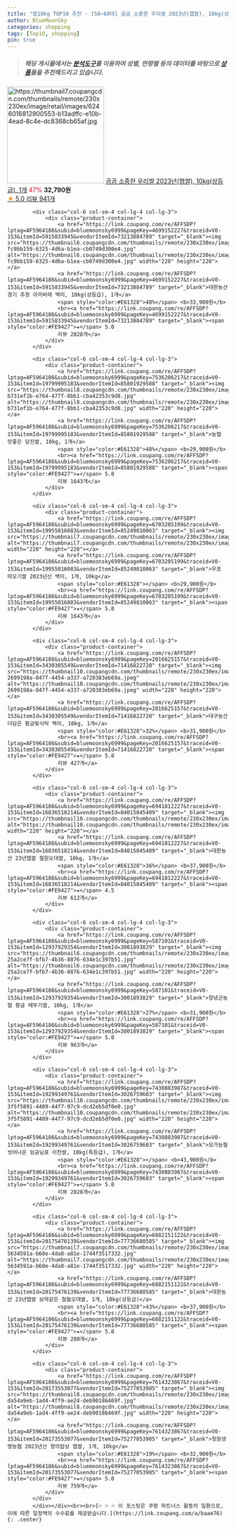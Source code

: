 ```yaml
---
title: "쌀10kg TOP10 추천 - [50~60대] 곰곰 소중한 우리쌀 2023년(햅쌀), 10kg(상등급), 1개"
author: BlueMoonSky
categories: shopping
tags: [Top10, shopping]
pin: true
---
```


> ##### 해당 게시물에서는 [**분석도구**](https://itemscout.io/)를 이용하여 **성별**, **연령별** 등의 데이터를 바탕으로 [**상품**](https://link.coupang.com/a/baae76)들을 추천해드리고 있습니다.
<div class="container"><div class="row">
            <div class="col-6 col-sm-4 col-lg-4 col-lg-3">
                <div class="product-container">
                    <a href="https://link.coupang.com/re/AFFSDP?lptag=AF5964186&subid=bluemoonsky6999&pageKey=166996432&traceid=V0-153&itemId=478240933&vendorItemId=4200250100" target="_blank"><img src="https://thumbnail7.coupangcdn.com/thumbnails/remote/230x230ex/image/retail/images/6246016812900553-b13adffc-e10b-4ead-8c4e-dc8368cb65af.jpg" alt="https://thumbnail7.coupangcdn.com/thumbnails/remote/230x230ex/image/retail/images/6246016812900553-b13adffc-e10b-4ead-8c4e-dc8368cb65af.jpg" width="220" height="220"></a>
                    <a href="https://link.coupang.com/re/AFFSDP?lptag=AF5964186&subid=bluemoonsky6999&pageKey=166996432&traceid=V0-153&itemId=478240933&vendorItemId=4200250100" target="_blank">곰곰 소중한 우리쌀 2023년(햅쌀), 10kg(상등급), 1개</a>
                    <span style="color:#E61328">47%</span> <b>32,790원</b>
                    <br><a href="https://link.coupang.com/re/AFFSDP?lptag=AF5964186&subid=bluemoonsky6999&pageKey=166996432&traceid=V0-153&itemId=478240933&vendorItemId=4200250100" target="_blank"><span style="color:#FE9427">★</span> 5.0
                    리뷰 941개</a>
                </div>
            </div>
            
            <div class="col-6 col-sm-4 col-lg-4 col-lg-3">
                <div class="product-container">
                    <a href="https://link.coupang.com/re/AFFSDP?lptag=AF5964186&subid=bluemoonsky6999&pageKey=4699152227&traceid=V0-153&itemId=5915833945&vendorItemId=73213884789" target="_blank"><img src="https://thumbnail6.coupangcdn.com/thumbnails/remote/230x230ex/image/retail/images/8480252739559022-fc9bb159-6325-4d6a-b1ea-cb0749d300e4.jpg" alt="https://thumbnail6.coupangcdn.com/thumbnails/remote/230x230ex/image/retail/images/8480252739559022-fc9bb159-6325-4d6a-b1ea-cb0749d300e4.jpg" width="220" height="220"></a>
                    <a href="https://link.coupang.com/re/AFFSDP?lptag=AF5964186&subid=bluemoonsky6999&pageKey=4699152227&traceid=V0-153&itemId=5915833945&vendorItemId=73213884789" target="_blank">대한농산 경기 추청 아끼바레 백미, 10kg(상등급), 1개</a>
                    <span style="color:#E61328">48%</span> <b>33,900원</b>
                    <br><a href="https://link.coupang.com/re/AFFSDP?lptag=AF5964186&subid=bluemoonsky6999&pageKey=4699152227&traceid=V0-153&itemId=5915833945&vendorItemId=73213884789" target="_blank"><span style="color:#FE9427">★</span> 5.0
                    리뷰 2828개</a>
                </div>
            </div>
            
            <div class="col-6 col-sm-4 col-lg-4 col-lg-3">
                <div class="product-container">
                    <a href="https://link.coupang.com/re/AFFSDP?lptag=AF5964186&subid=bluemoonsky6999&pageKey=7536206217&traceid=V0-153&itemId=19799995183&vendorItemId=85801929588" target="_blank"><img src="https://thumbnail8.coupangcdn.com/thumbnails/remote/230x230ex/image/retail/images/7045461473284626-b731ef1b-e764-477f-8bb1-cba42353c9d8.jpg" alt="https://thumbnail8.coupangcdn.com/thumbnails/remote/230x230ex/image/retail/images/7045461473284626-b731ef1b-e764-477f-8bb1-cba42353c9d8.jpg" width="220" height="220"></a>
                    <a href="https://link.coupang.com/re/AFFSDP?lptag=AF5964186&subid=bluemoonsky6999&pageKey=7536206217&traceid=V0-153&itemId=19799995183&vendorItemId=85801929588" target="_blank">농협 맛좋은 당진쌀, 10kg, 1개</a>
                    <span style="color:#E61328">48%</span> <b>29,900원</b>
                    <br><a href="https://link.coupang.com/re/AFFSDP?lptag=AF5964186&subid=bluemoonsky6999&pageKey=7536206217&traceid=V0-153&itemId=19799995183&vendorItemId=85801929588" target="_blank"><span style="color:#FE9427">★</span> 5.0
                    리뷰 1643개</a>
                </div>
            </div>
            
            <div class="col-6 col-sm-4 col-lg-4 col-lg-3">
                <div class="product-container">
                    <a href="https://link.coupang.com/re/AFFSDP?lptag=AF5964186&subid=bluemoonsky6999&pageKey=6703205199&traceid=V0-153&itemId=19955016083&vendorItemId=85249810063" target="_blank"><img src="https://thumbnail7.coupangcdn.com/thumbnails/remote/230x230ex/image/rs_quotation_api/zxe8medx/7cb2dfec1afa4a77acfb366c4b3fce30.jpg" alt="https://thumbnail7.coupangcdn.com/thumbnails/remote/230x230ex/image/rs_quotation_api/zxe8medx/7cb2dfec1afa4a77acfb366c4b3fce30.jpg" width="220" height="220"></a>
                    <a href="https://link.coupang.com/re/AFFSDP?lptag=AF5964186&subid=bluemoonsky6999&pageKey=6703205199&traceid=V0-153&itemId=19955016083&vendorItemId=85249810063" target="_blank">우포 따오기쌀 2023년산 백미, 1개, 10kg</a>
                    <span style="color:#E61328"></span> <b>29,900원</b>
                    <br><a href="https://link.coupang.com/re/AFFSDP?lptag=AF5964186&subid=bluemoonsky6999&pageKey=6703205199&traceid=V0-153&itemId=19955016083&vendorItemId=85249810063" target="_blank"><span style="color:#FE9427">★</span> 5.0
                    리뷰 1643개</a>
                </div>
            </div>
            
            <div class="col-6 col-sm-4 col-lg-4 col-lg-3">
                <div class="product-container">
                    <a href="https://link.coupang.com/re/AFFSDP?lptag=AF5964186&subid=bluemoonsky6999&pageKey=2016625157&traceid=V0-153&itemId=3430305549&vendorItemId=71416822720" target="_blank"><img src="https://thumbnail10.coupangcdn.com/thumbnails/remote/230x230ex/image/retail/images/216194359886602-2699198a-847f-4454-a337-a720383eb69a.jpeg" alt="https://thumbnail10.coupangcdn.com/thumbnails/remote/230x230ex/image/retail/images/216194359886602-2699198a-847f-4454-a337-a720383eb69a.jpeg" width="220" height="220"></a>
                    <a href="https://link.coupang.com/re/AFFSDP?lptag=AF5964186&subid=bluemoonsky6999&pageKey=2016625157&traceid=V0-153&itemId=3430305549&vendorItemId=71416822720" target="_blank">대구농산 더담은 황금빛식탁 백미, 10kg, 1개</a>
                    <span style="color:#E61328">32%</span> <b>31,900원</b>
                    <br><a href="https://link.coupang.com/re/AFFSDP?lptag=AF5964186&subid=bluemoonsky6999&pageKey=2016625157&traceid=V0-153&itemId=3430305549&vendorItemId=71416822720" target="_blank"><span style="color:#FE9427">★</span> 5.0
                    리뷰 427개</a>
                </div>
            </div>
            
            <div class="col-6 col-sm-4 col-lg-4 col-lg-3">
                <div class="product-container">
                    <a href="https://link.coupang.com/re/AFFSDP?lptag=AF5964186&subid=bluemoonsky6999&pageKey=6941812227&traceid=V0-153&itemId=16836518214&vendorItemId=84015845409" target="_blank"><img src="https://thumbnail10.coupangcdn.com/thumbnails/remote/230x230ex/image/rs_quotation_api/xytt74pn/8ca0952f587045599159814a79990a60.jpg" alt="https://thumbnail10.coupangcdn.com/thumbnails/remote/230x230ex/image/rs_quotation_api/xytt74pn/8ca0952f587045599159814a79990a60.jpg" width="220" height="220"></a>
                    <a href="https://link.coupang.com/re/AFFSDP?lptag=AF5964186&subid=bluemoonsky6999&pageKey=6941812227&traceid=V0-153&itemId=16836518214&vendorItemId=84015845409" target="_blank">대한농산 23년햅쌀 철원오대쌀, 10kg, 1개</a>
                    <span style="color:#E61328">36%</span> <b>37,900원</b>
                    <br><a href="https://link.coupang.com/re/AFFSDP?lptag=AF5964186&subid=bluemoonsky6999&pageKey=6941812227&traceid=V0-153&itemId=16836518214&vendorItemId=84015845409" target="_blank"><span style="color:#FE9427">★</span> 4.5
                    리뷰 612개</a>
                </div>
            </div>
            
            <div class="col-6 col-sm-4 col-lg-4 col-lg-3">
                <div class="product-container">
                    <a href="https://link.coupang.com/re/AFFSDP?lptag=AF5964186&subid=bluemoonsky6999&pageKey=587101&traceid=V0-153&itemId=12937929354&vendorItemId=3001893829" target="_blank"><img src="https://thumbnail6.coupangcdn.com/thumbnails/remote/230x230ex/image/retail/images/9107459546887887-25a2ce7f-bfb7-4b36-8876-634e1c397b51.jpg" alt="https://thumbnail6.coupangcdn.com/thumbnails/remote/230x230ex/image/retail/images/9107459546887887-25a2ce7f-bfb7-4b36-8876-634e1c397b51.jpg" width="220" height="220"></a>
                    <a href="https://link.coupang.com/re/AFFSDP?lptag=AF5964186&subid=bluemoonsky6999&pageKey=587101&traceid=V0-153&itemId=12937929354&vendorItemId=3001893829" target="_blank">창녕군농협 황금 메뚜기쌀, 10kg, 1개</a>
                    <span style="color:#E61328">27%</span> <b>31,900원</b>
                    <br><a href="https://link.coupang.com/re/AFFSDP?lptag=AF5964186&subid=bluemoonsky6999&pageKey=587101&traceid=V0-153&itemId=12937929354&vendorItemId=3001893829" target="_blank"><span style="color:#FE9427">★</span> 5.0
                    리뷰 963개</a>
                </div>
            </div>
            
            <div class="col-6 col-sm-4 col-lg-4 col-lg-3">
                <div class="product-container">
                    <a href="https://link.coupang.com/re/AFFSDP?lptag=AF5964186&subid=bluemoonsky6999&pageKey=7430883987&traceid=V0-153&itemId=19299349761&vendorItemId=3026759603" target="_blank"><img src="https://thumbnail10.coupangcdn.com/thumbnails/remote/230x230ex/image/retail/images/4116651839672948-3f5f5891-4409-44f7-97c9-dcd2eb5df0e0.jpg" alt="https://thumbnail10.coupangcdn.com/thumbnails/remote/230x230ex/image/retail/images/4116651839672948-3f5f5891-4409-44f7-97c9-dcd2eb5df0e0.jpg" width="220" height="220"></a>
                    <a href="https://link.coupang.com/re/AFFSDP?lptag=AF5964186&subid=bluemoonsky6999&pageKey=7430883987&traceid=V0-153&itemId=19299349761&vendorItemId=3026759603" target="_blank">모가농협 씻어나온 임금님표 이천쌀, 10kg(특등급), 1개</a>
                    <span style="color:#E61328"></span> <b>43,900원</b>
                    <br><a href="https://link.coupang.com/re/AFFSDP?lptag=AF5964186&subid=bluemoonsky6999&pageKey=7430883987&traceid=V0-153&itemId=19299349761&vendorItemId=3026759603" target="_blank"><span style="color:#FE9427">★</span> 5.0
                    리뷰 2828개</a>
                </div>
            </div>
            
            <div class="col-6 col-sm-4 col-lg-4 col-lg-3">
                <div class="product-container">
                    <a href="https://link.coupang.com/re/AFFSDP?lptag=AF5964186&subid=bluemoonsky6999&pageKey=6882151122&traceid=V0-153&itemId=20175476139&vendorItemId=77736680585" target="_blank"><img src="https://thumbnail7.coupangcdn.com/thumbnails/remote/230x230ex/image/retail/images/7727659274315398-5634591a-b60e-4da8-a81e-1744f3517332.jpg" alt="https://thumbnail7.coupangcdn.com/thumbnails/remote/230x230ex/image/retail/images/7727659274315398-5634591a-b60e-4da8-a81e-1744f3517332.jpg" width="220" height="220"></a>
                    <a href="https://link.coupang.com/re/AFFSDP?lptag=AF5964186&subid=bluemoonsky6999&pageKey=6882151122&traceid=V0-153&itemId=20175476139&vendorItemId=77736680585" target="_blank">대한농산 23년햅쌀 보약같은 철월오대쌀, 1개, 10kg(상등급)</a>
                    <span style="color:#E61328">43%</span> <b>37,900원</b>
                    <br><a href="https://link.coupang.com/re/AFFSDP?lptag=AF5964186&subid=bluemoonsky6999&pageKey=6882151122&traceid=V0-153&itemId=20175476139&vendorItemId=77736680585" target="_blank"><span style="color:#FE9427">★</span> 5.0
                    리뷰 280개</a>
                </div>
            </div>
            
            <div class="col-6 col-sm-4 col-lg-4 col-lg-3">
                <div class="product-container">
                    <a href="https://link.coupang.com/re/AFFSDP?lptag=AF5964186&subid=bluemoonsky6999&pageKey=7614323867&traceid=V0-153&itemId=20173553077&vendorItemId=75277053985" target="_blank"><img src="https://thumbnail8.coupangcdn.com/thumbnails/remote/230x230ex/image/retail/images/1487093053432576-da54a9eb-1ad4-4ff9-ae24-deb90186469f.jpg" alt="https://thumbnail8.coupangcdn.com/thumbnails/remote/230x230ex/image/retail/images/1487093053432576-da54a9eb-1ad4-4ff9-ae24-deb90186469f.jpg" width="220" height="220"></a>
                    <a href="https://link.coupang.com/re/AFFSDP?lptag=AF5964186&subid=bluemoonsky6999&pageKey=7614323867&traceid=V0-153&itemId=20173553077&vendorItemId=75277053985" target="_blank">청원생명농협 2023년산 왕의밥상 햅쌀, 1개, 10kg</a>
                    <span style="color:#E61328">19%</span> <b>32,900원</b>
                    <br><a href="https://link.coupang.com/re/AFFSDP?lptag=AF5964186&subid=bluemoonsky6999&pageKey=7614323867&traceid=V0-153&itemId=20173553077&vendorItemId=75277053985" target="_blank"><span style="color:#FE9427">★</span> 5.0
                    리뷰 759개</a>
                </div>
            </div>
            </div></div><br><br>[💦 💦 💦 이 포스팅은 쿠팡 파트너스 활동의 일환으로, 이에 따른 일정액의 수수료를 제공받습니다.](https://link.coupang.com/a/baae76){: .center}